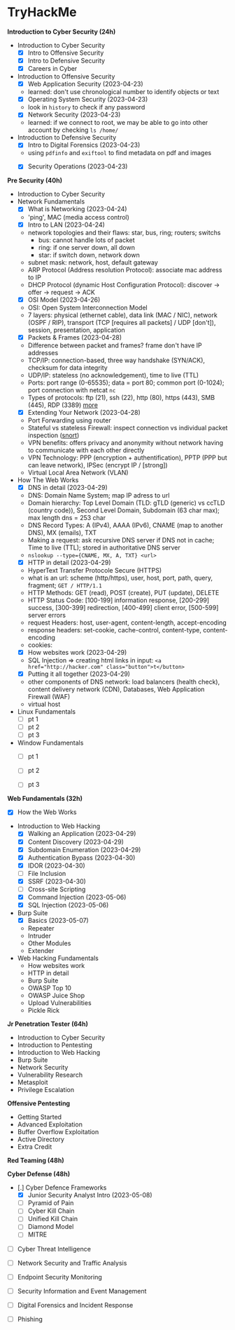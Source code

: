# TryHackMe


**Introduction to Cyber Security (24h)**

- Introduction to Cyber Security
    * [X] Intro to Offensive Security
    * [X] Intro to Defensive Security
    * [X] Careers in Cyber
- Introduction to Offensive Security
    * [X] Web Application Security  (2023-04-23)
	* learned: don't use chronological number to identify objects or text
    * [X] Operating System Security (2023-04-23)
	* look in `history` to check if any password
    * [X] Network Security          (2023-04-23)
	* learned: if we connect to root, we may be able to go into other account by checking `ls /home/`
- Introduction to Defensive Security
    * [X] Intro to Digital Forensics (2023-04-23)
	* using `pdfinfo` and `exiftool` to find metadata on pdf and images
    * [X] Security Operations (2023-04-23)


**Pre Security (40h)**

- Introduction to Cyber Security
- Network Fundamentals
    * [X] What is Networking (2023-04-24)
	* 'ping', MAC (media access control)
    * [X] Intro to LAN (2023-04-24)
	* network topologies and their flaws: star, bus, ring; routers; switchs
	    + bus: cannot handle lots of packet
	    + ring: if one server down, all down
	    + star: if switch down, network down
	* subnet mask: network, host, default gateway
	* ARP Protocol (Address resolution Protocol): associate mac address to IP
	* DHCP Protocol (dynamic Host Configuration Protocol): discover -> offer -> request -> ACK
    * [X] OSI Model (2023-04-26)
	* OSI: Open System Interconnection Model
	* 7 layers: physical (ethernet cable), data link (MAC / NIC), network (OSPF / RIP), transport (TCP [requires all packets] / UDP [don't]), session, presentation, application
    * [X] Packets & Frames (2023-04-28)
	* Difference between packet and frames? frame don't have IP addresses
	* TCP/IP: connection-based, three way handshake (SYN/ACK), checksum for data integrity
	* UDP/IP: stateless (no acknowledgement), time to live (TTL)
	* Ports: port range (0-65535); data = port 80; common port (0-1024); port connection with netcat `nc`
	* Types of protocols: ftp (21), ssh (22), http (80), https (443), SMB (445), RDP (3389) [more](http://www.vmaxx.net/techinfo/ports.htm)
    * [X] Extending Your Network (2023-04-28)
	* Port Forwarding using router
	* Stateful vs stateless Firewall: inspect connection vs individual packet inspection ([snort](https://www.snort.org/))
	* VPN benefits: offers privacy and anonymity without network having to communicate with each other directly
	* VPN Technology: PPP (encryption + authentification), PPTP (PPP but can leave network), IPSec (encrypt IP / [strong])
	* Virtual Local Area Network (VLAN)
- How The Web Works
    * [X] DNS in detail (2023-04-29)
	* DNS: Domain Name System; map IP adress to url
	* Domain hierarchy: Top Level Domain (TLD: gTLD (generic) vs ccTLD (country code)), Second Level Domain, Subdomain (63 char max); max length dns = 253 char
	* DNS Record Types: A (IPv4), AAAA (IPv6), CNAME (map to another DNS), MX (emails), TXT
	* Making a request: ask recursive DNS server if DNS not in cache; Time to live (TTL); stored in authoritative DNS server
	* `nslookup --type={CNAME, MX, A, TXT} <url>`
    * [X] HTTP in detail (2023-04-29)
	* HyperText Transfer Protocole Secure (HTTPS)
	* what is an url: scheme (http/https), user, host, port, path, query, fragment; `GET / HTTP/1.1`
	* HTTP Methods: GET (read), POST (create), PUT (update), DELETE
	* HTTP Status Code: [100-199] information response, [200-299] success, [300-399] redirection, [400-499] client error, [500-599] server errors
	* request Headers: host, user-agent, content-length, accept-encoding
	* response headers: set-cookie, cache-control, content-type, content-encoding
	* cookies:
    * [X] How websites work (2023-04-29)
	* SQL Injection => creating html links in input: `<a href="http://hacker.com" class="button">t</button>`
    * [X] Putting it all together (2023-04-29)
	* other components of DNS network: load balancers (health check), content delivery network (CDN), Databases, Web Application Firewall (WAF)
	* virtual host
- Linux Fundamentals
    * [ ] pt 1
    * [ ] pt 2
    * [ ] pt 3
- Window Fundamentals
    * [ ] pt 1
    * [ ] pt 2
    * [ ] pt 3


**Web Fundamentals (32h)**

- [X] How the Web Works
- Introduction to Web Hacking
    * [X] Walking an Application (2023-04-29)
    * [X] Content Discovery (2023-04-29)
    * [X] Subdomain Enumeration (2023-04-29)
    * [X] Authentication Bypass (2023-04-30)
    * [X] IDOR (2023-04-30)
    * [ ] File Inclusion
    * [X] SSRF (2023-04-30)
    * [ ] Cross-site Scripting
    * [X] Command Injection (2023-05-06)
    * [X] SQL Injection (2023-05-06)
- Burp Suite
    * [X] Basics (2023-05-07)
    * Repeater
    * Intruder
    * Other Modules
    * Extender
- Web Hacking Fundamentals
    * How websites work
    * HTTP in detail
    * Burp Suite
    * OWASP Top 10
    * OWASP Juice Shop
    * Upload Vulnerabilities
    * Pickle Rick

**Jr Penetration Tester (64h)**

- Introduction to Cyber Security
- Introduction to Pentesting
- Introduction to Web Hacking
- Burp Suite
- Network Security
- Vulnerability Research
- Metasploit
- Privilege Escalation

**Offensive Pentesting**

- Getting Started
- Advanced Exploitation
- Buffer Overflow Exploitation
- Active Directory
- Extra Credit

**Red Teaming (48h)**

**Cyber Defense (48h)**

- [.] Cyber Defence Frameworks
    - [X] Junior Security Analyst Intro (2023-05-08)
    - [ ] Pyramid of Pain
    - [ ] Cyber Kill Chain
    - [ ] Unified Kill Chain
    - [ ] Diamond Model
    - [ ] MITRE
- [ ] Cyber Threat Intelligence
- [ ] Network Security and Traffic Analysis
- [ ] Endpoint Security Monitoring
- [ ] Security Information and Event Management
- [ ] Digital Forensics and Incident Response
- [ ] Phishing

